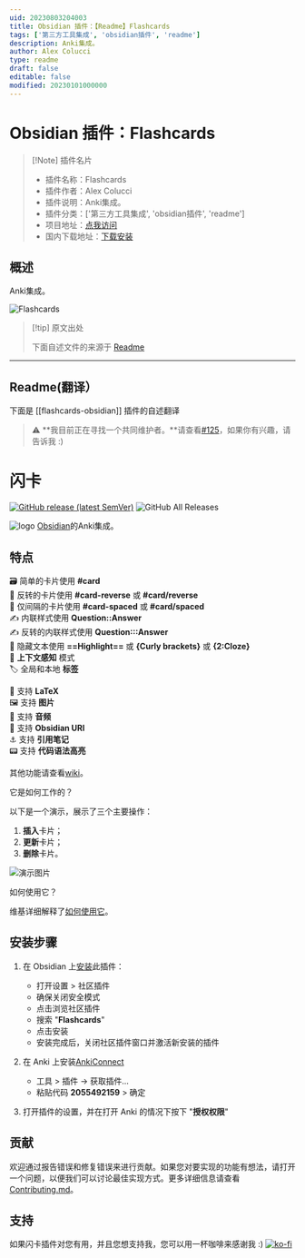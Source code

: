 ```yaml
---
uid: 20230803204003
title: Obsidian 插件：【Readme】Flashcards
tags: ['第三方工具集成', 'obsidian插件', 'readme']
description: Anki集成。
author: Alex Colucci
type: readme
draft: false
editable: false
modified: 20230101000000
---
```


# Obsidian 插件：Flashcards

> [!Note] 插件名片
> - 插件名称：Flashcards
> - 插件作者：Alex Colucci
> - 插件说明：Anki集成。
> - 插件分类：['第三方工具集成', 'obsidian插件', 'readme']
> - 项目地址：[点我访问](https://github.com/reuseman/flashcards-obsidian)
> - 国内下载地址：[下载安装](https://pkmer.cn/products/plugin/pluginMarket/?flashcards-obsidian)

## 概述

Anki集成。

![Flashcards](https://cdn.pkmer.cn/covers/flashcards-obsidian.png!pkmer)

> [!tip] 原文出处
> 
>下面自述文件的来源于 [Readme](https://ghproxy.net/https://raw.githubusercontent.com/reuseman/flashcards-obsidian/main/README.md)
> 

---

## Readme(翻译）

下面是 [[flashcards-obsidian]] 插件的自述翻译


> :warning: **我目前正在寻找一个共同维护者。**请查看[#125](https://github.com/reuseman/flashcards-obsidian/issues/125)，如果你有兴趣，请告诉我 :)
# 闪卡

[![GitHub release (latest SemVer)](https://img.shields.io/github/v/release/reuseman/flashcards-obsidian?style=for-the-badge&sort=semver)](https://github.com/reuseman/flashcards-obsidian/releases/latest)
![GitHub All Releases](https://img.shields.io/github/downloads/reuseman/flashcards-obsidian/total?style=for-the-badge)

![logo](logo.png)
[Obsidian](https://obsidian.md/)的Anki集成。

## 特点

🗃️ 简单的卡片使用 **#card**  
🎴 反转的卡片使用 **#card-reverse** 或 **#card/reverse**  
📅 仅间隔的卡片使用 **#card-spaced** 或 **#card/spaced**  
✍️ 内联样式使用 **Question::Answer**  
✍️ 反转的内联样式使用 **Question:::Answer**  
📃 隐藏文本使用 **==Highlight==** 或 **{Curly brackets}** 或 **{2:Cloze}**  
🧠 **上下文感知** 模式  
🏷️ 全局和本地 **标签**  

🔢 支持 **LaTeX**  
🖼️ 支持 **图片**  
🎤 支持 **音频**  
🔗 支持 **Obsidian URI**  
⚓ 支持 **引用笔记**  
📟 支持 **代码语法高亮**

其他功能请查看[wiki](https://github.com/reuseman/flashcards-obsidian/wiki)。

它是如何工作的？

以下是一个演示，展示了三个主要操作：

1. **插入**卡片；
2. **更新**卡片；
3. **删除**卡片。

![演示图片](docs/demo.gif)

如何使用它？

维基详细解释了[如何使用它](https://github.com/reuseman/flashcards-obsidian/wiki)。

## 安装步骤

1. 在 Obsidian 上[安装](obsidian://show-plugin?id=flashcards-obsidian)此插件：

   - 打开设置 > 社区插件
   - 确保关闭安全模式
   - 点击浏览社区插件
   - 搜索 "**Flashcards**"
   - 点击安装
   - 安装完成后，关闭社区插件窗口并激活新安装的插件

2. 在 Anki 上安装[AnkiConnect](https://ankiweb.net/shared/info/2055492159)
   - 工具 > 插件 -> 获取插件...
   - 粘贴代码 **2055492159** > 确定

3. 打开插件的设置，并在打开 Anki 的情况下按下 "**授权权限**"

## 贡献
欢迎通过报告错误和修复错误来进行贡献。如果您对要实现的功能有想法，请打开一个问题，以便我们可以讨论最佳实现方式。更多详细信息请查看[Contributing.md](docs/CONTRIBUTING.md)。

## 支持
如果闪卡插件对您有用，并且您想支持我，您可以用一杯咖啡来感谢我 :)
[![ko-fi](https://ko-fi.com/img/githubbutton_sm.svg)](https://ko-fi.com/V7V0ABKAF)



